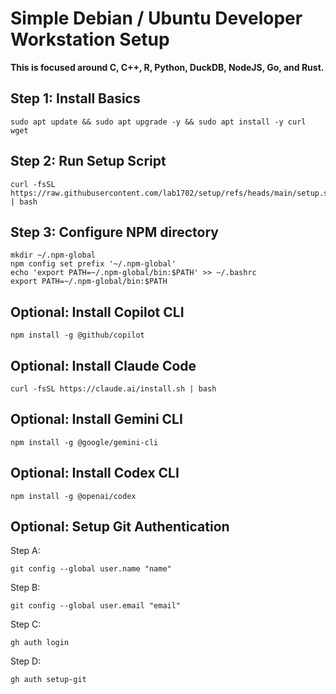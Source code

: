 # Simple Debian / Ubuntu Developer Workstation Setup

**This is focused around C, C++, R, Python, DuckDB, NodeJS, Go, and Rust.**

## Step 1: Install Basics

    sudo apt update && sudo apt upgrade -y && sudo apt install -y curl wget

## Step 2: Run Setup Script

    curl -fsSL https://raw.githubusercontent.com/lab1702/setup/refs/heads/main/setup.sh | bash

## Step 3: Configure NPM directory

    mkdir ~/.npm-global
    npm config set prefix '~/.npm-global'
    echo 'export PATH=~/.npm-global/bin:$PATH' >> ~/.bashrc
    export PATH=~/.npm-global/bin:$PATH

## Optional: Install Copilot CLI

    npm install -g @github/copilot

## Optional: Install Claude Code

    curl -fsSL https://claude.ai/install.sh | bash

## Optional: Install Gemini CLI

    npm install -g @google/gemini-cli

## Optional: Install Codex CLI

    npm install -g @openai/codex

## Optional: Setup Git Authentication

Step A:

    git config --global user.name "name"

Step B:

    git config --global user.email "email"

Step C:

    gh auth login

Step D:

    gh auth setup-git
